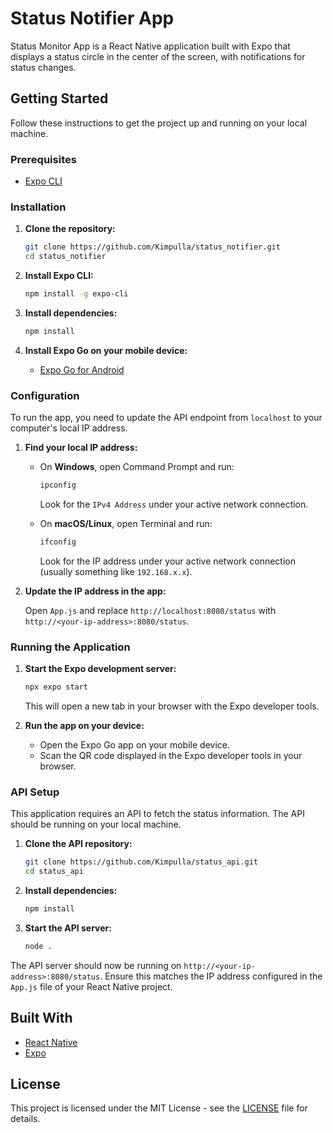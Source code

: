 # Status Notifier App

Status Monitor App is a React Native application built with Expo that displays a status circle in the center of the screen, with notifications for status changes.

## Getting Started

Follow these instructions to get the project up and running on your local machine.

### Prerequisites

- [Expo CLI](https://docs.expo.dev/get-started/installation/)

### Installation

1. **Clone the repository:**

    ```sh
    git clone https://github.com/Kimpulla/status_notifier.git
    cd status_notifier
    ```

2. **Install Expo CLI:**

    ```sh
    npm install -g expo-cli
    ```

3. **Install dependencies:**

    ```sh
    npm install
    ```

4. **Install Expo Go on your mobile device:**

    - [Expo Go for Android](https://play.google.com/store/apps/details?id=host.exp.exponent)

### Configuration

To run the app, you need to update the API endpoint from `localhost` to your computer's local IP address.

1. **Find your local IP address:**

    - On **Windows**, open Command Prompt and run:
      ```sh
      ipconfig
      ```
      Look for the `IPv4 Address` under your active network connection.

    - On **macOS/Linux**, open Terminal and run:
      ```sh
      ifconfig
      ```
      Look for the IP address under your active network connection (usually something like `192.168.x.x`).

2. **Update the IP address in the app:**

    Open `App.js` and replace `http://localhost:8080/status` with `http://<your-ip-address>:8080/status`.

### Running the Application

1. **Start the Expo development server:**

    ```sh
    npx expo start
    ```

    This will open a new tab in your browser with the Expo developer tools.

2. **Run the app on your device:**

    - Open the Expo Go app on your mobile device.
    - Scan the QR code displayed in the Expo developer tools in your browser.

### API Setup

This application requires an API to fetch the status information. The API should be running on your local machine.

1. **Clone the API repository:**

    ```sh
    git clone https://github.com/Kimpulla/status_api.git
    cd status_api
    ```

2. **Install dependencies:**

    ```sh
    npm install
    ```

3. **Start the API server:**

    ```sh
    node .
    ```

The API server should now be running on `http://<your-ip-address>:8080/status`. Ensure this matches the IP address configured in the `App.js` file of your React Native project.

## Built With

- [React Native](https://reactnative.dev/)
- [Expo](https://expo.dev/)


## License

This project is licensed under the MIT License - see the [LICENSE](LICENSE) file for details.
